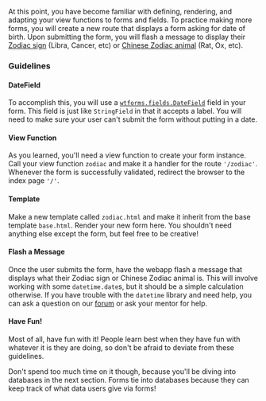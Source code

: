 At this point, you have become familiar with defining, rendering, and adapting your view functions to forms and fields. To practice making more forms, you will create a new route that displays a form asking for date of birth. Upon submitting the form, you will flash a message to display their [Zodiac sign](https://en.wikipedia.org/wiki/Western_astrology#The_twelve_signs) (Libra, Cancer, etc) or [Chinese Zodiac animal](https://en.wikipedia.org/wiki/Chinese_zodiac#Years) (Rat, Ox, etc).

### Guidelines

#### DateField
To accomplish this, you will use a [`wtforms.fields.DateField`](https://wtforms.readthedocs.io/en/stable/fields.html#wtforms.fields.DateField) field in your form. This field is just like `StringField` in that it accepts a label. You will need to make sure your user can't submit the form without putting in a date.

#### View Function

As you learned, you'll need a view function to create your form instance. Call your view function `zodiac` and make it a handler for the route `'/zodiac'`. Whenever the form is successfully validated, redirect the browser to the index page `'/'`.

#### Template

Make a new template called `zodiac.html` and make it inherit from the base template `base.html`. Render your new form here. You shouldn't need anything else except the form, but feel free to be creative!

#### Flash a Message

Once the user submits the form, have the webapp flash a message that displays what their Zodiac sign or Chinese Zodiac animal is. This will involve working with some `datetime.date`s, but it should be a simple calculation otherwise. If you have trouble with the `datetime` library and need help, you can ask a question on our <a href="https://forum.codingnomads.co/c/courses/flask-webdev/33" target="_blank">forum</a> or ask your mentor for help.

#### Have Fun!

Most of all, have fun with it! People learn best when they have fun with whatever it is they are doing, so don't be afraid to deviate from these guidelines.

Don't spend too much time on it though, because you'll be diving into databases in the next section. Forms tie into databases because they can keep track of what data users give via forms!
